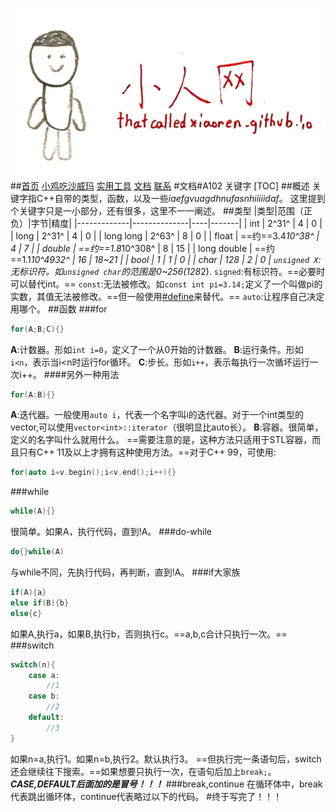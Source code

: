 ![logo](/logo.jpg)
##[首页](/) [小鸡吃沙威玛](/ces/index.html) [实用工具](/tool/index.html) [文档](/doc/index.html) [联系](mailto:lihaoqian12@outlook.com)
#文档#A102 关键字
[TOC]
##概述
关键字指C++自带的类型，函数，以及一些*iaefgvuagdhnufasnhiiiiidaf*。
这里提到个关键字只是一小部分，还有很多，这里不一一阐述。
##类型
|类型|范围（正负）|字节|精度|
|-------------|--------------|----|-------|
| int         | 2^31^        | 4  | 0     |
| long        | 2^31^        | 4  | 0     |
| long long   | 2^63^        | 8  | 0     |
| float       | ==约==3.4*10^38^   | 4  | 7     |
| double      | ==约==1.8*10^308^  | 8  | 15    |
| long double | ==约==1.1*10^4932^ | 16 | 18~21 |
| bool        | 1            | 1  | 0     |
| char        | 128          | 2  | 0     |
`unsigned X`:无标识符。如`unsigned char`的范围是0~256(128*2).
`signed`:有标识符。==必要时可以替代int。==
`const`:无法被修改。如`const int pi=3.14;`定义了一个叫做pi的实数，其值无法被修改。==但一般使用[#define](/doc/A103)来替代。==
`auto`:让程序自己决定用哪个。
##函数
###for
```cpp
for(A;B;C){}
```
**A**:计数器。形如`int i=0`，定义了一个从0开始的计数器。
**B**:运行条件。形如`i<n`，表示当i<n时运行for循环。
**C**:步长。形如`i++`，表示每执行一次循坏运行一次i++。
####另外一种用法
```cpp
for(A:B){}
```
**A**:迭代器。一般使用`auto i`，代表一个名字叫i的迭代器。对于一个int类型的vector,可以使用`vector<int>::iterator`（很明显比auto长）。
**B**:容器。很简单，定义的名字叫什么就用什么。
==需要注意的是，这种方法只适用于STL容器，而且只有C++ 11及以上才拥有这种使用方法。==对于C++ 99，可使用:
```cpp
for(auto i=v.begin();i<v.end();i++){}
```
###while
```cpp
while(A){}
```
很简单。如果A，执行代码，直到!A。
###do-while
```cpp
do{}while(A)
```
与while不同，先执行代码，再判断，直到!A。
###if大家族
```cpp
if(A){a}
else if(B){b}
else{c}
```
如果A,执行a，如果B,执行b，否则执行c。==a,b,c合计只执行一次。==
###switch
```cpp
switch(n){
	case a:
    	//1
    case b:
    	//2
    default:
    	//3
}
```
如果n=a,执行1。如果n=b,执行2。默认执行3。
==但执行完一条语句后，switch还会继续往下搜索。==如果想要只执行一次，在语句后加上`break;`。
***CASE,DEFAULT后面加的是冒号！！！***
###break,continue
在循环体中，break代表跳出循环体，continue代表略过以下的代码。
#终于写完了！！！